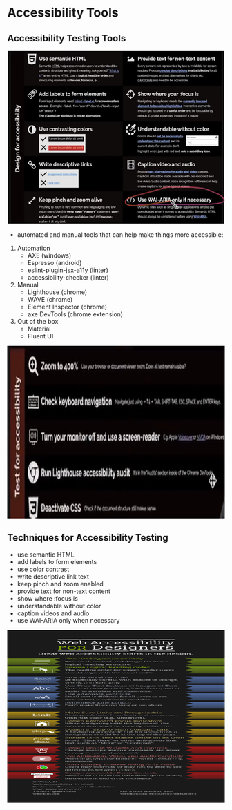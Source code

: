 # Accessibility Tools

## Accessibility Testing Tools

<img src="./design-for-accessibility.png" alt="Design for Accessibility" width="600" height="400" />

- automated and manual tools that can help make things more accessible:

1. Automation
   - AXE (windows)
   - Espresso (android)
   - eslint-plugin-jsx-a11y (linter)
   - accessibility-checker (linter)
2. Manual
   - Lighthouse (chrome)
   - WAVE (chrome)
   - Element Inspector (chrome)
   - axe DevTools (chrome extension)
3. Out of the box
   - Material
   - Fluent UI

<img src="./testing-for-accessibiltiy.png " alt="Testing for Accessibility" width="600" height="400" />

## Techniques for Accessibility Testing

- use semantic HTML
- add labels to form elements
- use color contrast
- write descriptive link text
- keep pinch and zoom enabled
- provide text for non-text content
- show where :focus is
- understandable without color
- caption videos and audio
- use WAI-ARIA only when necessary

<img src="./designs-accesibility.svg" alt="Designs Accessibility" width="600" height="400" />
